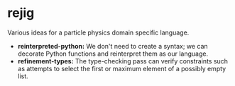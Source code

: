 # rejig

Various ideas for a particle physics domain specific language.

   * **reinterpreted-python:** We don't need to create a syntax; we can decorate Python functions and reinterpret them as our language.
   * **refinement-types:** The type-checking pass can verify constraints such as attempts to select the first or maximum element of a possibly empty list.
